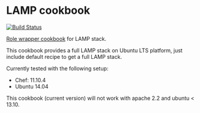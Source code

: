 # LAMP cookbook

[![Build Status](https://travis-ci.org/fabn/chef-lamp_role.svg)](https://travis-ci.org/fabn/chef-lamp_role)

[Role wrapper cookbook](http://www.getchef.com/blog/2013/12/03/doing-wrapper-cookbooks-right/) for LAMP stack.

This cookbook provides a full LAMP stack on Ubuntu LTS platform, just include default recipe to get a full LAMP stack.

Currently tested with the following setup:

* Chef: 11.10.4
* Ubuntu 14.04

This cookbook (current version) will not work with apache 2.2 and ubuntu < 13.10.
